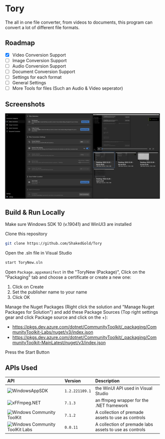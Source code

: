 # Tory
The all in one file converter, from videos to documents, this program can convert a lot of different file formats.


## Roadmap
- [x] Video Conversion Support
- [ ] Image Conversion Support
- [ ] Audio Conversion Support
- [ ] Document Conversion Support
- [ ] Settings for each format
- [ ] General Settings
- [ ] More Tools for files (Such an Audio & Video seperator)
## Screenshots

![Video Conversion Section](/Screenshots/VideoConversion.png)

## Build & Run Locally
Make sure Windows SDK 10 (v.19041) and WinUI3 are installed

Clone this repository
```bash
git clone https://github.com/ShakedGold/Tory
```

Open the .sln file in Visual Studio
```bash
start ToryNew.sln
```

Open ```Package.appxmanifest``` in the "ToryNew (Package)", Click on the "Packaging" tab and choose a certificate or create a new one:
  1. Click on Create
  2. Set the publisher name to your name
  3. Click OK

Manage the Nuget Packages (Right click the solution and "Manage Nuget Packages for Solution") and add these Package Sources (Top right settings gear and click Package source and click on the +):
 - https://pkgs.dev.azure.com/dotnet/CommunityToolkit/_packaging/CommunityToolkit-Labs/nuget/v3/index.json
 - https://pkgs.dev.azure.com/dotnet/CommunityToolkit/_packaging/CommunityToolkit-MainLatest/nuget/v3/index.json

Press the Start Button


## APIs Used

| API | Version     | Description                |
| :-------- | :------- | :------------------------- |
| ![WindowsAppSDK](https://github.com/microsoft/windowsappsdk) | `1.2.221109.1` | the WinUI API used in Visual Studio |
| ![xFFmpeg.NET](https://github.com/cmxl/FFmpeg.NET) | `7.1.3` | an ffmpeg wrapper for the .NET framework |
| ![Windows Community ToolKit](https://github.com/CommunityToolkit/WindowsCommunityToolkit) | `7.1.2` | A collection of premade assets to use as controls |
| ![Windows Community ToolKit Labs](https://github.com/CommunityToolkit/Labs-Windows) | `0.0.11` | A collection of premade labs assets to use as controls |
